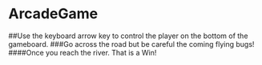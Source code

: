 # ArcadeGame
##Use the keyboard arrow key to control the player on the bottom of the gameboard.
###Go across the road but be careful the coming flying bugs!
####Once you reach the river. That is a Win!
